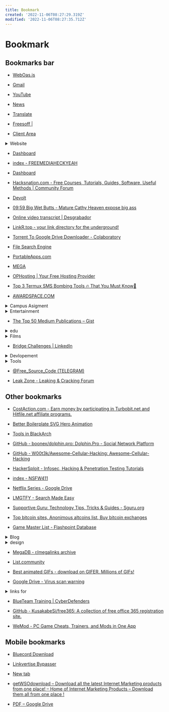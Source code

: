 ```yaml
---
title: Bookmark
created: '2022-11-06T08:27:29.319Z'
modified: '2022-11-06T08:27:35.712Z'
---
```


# Bookmark

## Bookmarks bar

- [WebOas.is ](https://weboasis.app/)

- [Gmail](https://accounts.google.com/b/0/AddMailService)

- [YouTube](https://youtube.com/)

- [News](https://news.google.com/)

- [Translate](https://translate.google.com/)

- [Freesoff |](https://freesoff.com/)

- [Client Area](https://www.hostblast.online/clientarea.php?action=productdetails&id=41178)

<details>
<summary> Website </summary>

- [Best URL Shortener | Share link and Earn Money](https://shrinkearn.com/)

- [Downloader.la | Tools Making Your Life Easier](https://downloader.la/)

- [Lifehacker | Do everything better](https://lifehacker.com/)

- [OpnDir.com | Database of open directories](https://opndir.com/)

- [welcome to newznab - Newznab - A great usenet indexer](https://newz69.keagaming.com/)

- [Gmail Dot Trick Generator](https://thebot.net/api/gmail/)

- [Hacking Pack CRACKED.TO.rar - AnonFiles](https://anonfiles.com/u0v4j3A0n1/Hacking_Pack_CRACKED.TO_rar)

- [GitHub - simon987/awesome-datahoarding: List of data-hoarding related tools](https://github.com/simon987/awesome-datahoarding)

- [Big - Big - /](https://big.driveindex.ga/0:/)

- [GLOAD](https://gload.cc/)

- [:: nibl - bots ::](https://nibl.co.uk/bots.php)

- [Transcribe Audio to Text | Transcription Company & Website - Rev](https://www.rev.com/)

- [Namso CCGen - Bank Bin Credit Card Numbers generator - CC Gen v5](https://www.bestccgen.com/namso-ccgen/)

- [CC Checker - Free credit card checker Mrchecker.net](https://www.mrchecker.net/card/ccn2/)

- [Babiato Forums](https://babiato.org/)

</details>

- [Dashboard](https://nlearn.nsbm.ac.lk/my/)

- [index - FREEMEDIAHECKYEAH](https://www.reddit.com/r/FREEMEDIAHECKYEAH/wiki/index)

- [Dashboard](https://open.uom.lk/my/)

- [Hacksnation.com - Free Courses, Tutorials, Guides, Software, Useful Methods | Community Forum](https://hacksnation.com/)

- [Devolt](https://divolt.xyz/server/01FVKH3QTSZYE1N507J615RW4R/channel/01G7Y1TSWRNR9BJ2D41BGERDFB)

- [09:59 Big Wet Butts - Mature Cathy Heaven expose big ass](https://zzztube.com/15235921?title=big-wet-butts-mature-cathy-heaven-expose-big-ass)

- [Online video transcript | Desgrabador](https://anthiago.com/transcript/)

- [LinkR.top - your link directory for the underground!](https://www.linkr.top/index.php)

- [Torrent To Google Drive Downloader - Colaboratory](https://colab.research.google.com/github/FKLC/Torrent-To-Google-Drive-Downloader/blob/master/Torrent_To_Google_Drive_Downloader.ipynb#scrollTo=DBNoYYoSuDBT)

- [File Search Engine ](https://www.filesearch.link/search/google)

- [PortableApps.com](http://portableapps.com/)

- [MEGA](https://mega.nz/folder/ZiAEDJgA#AkcxKzkr2AYUy5_6jSwLjQ)

- [OPHosting | Your Free Hosting Provider](https://app.ophosting.net/account)

- [Top 3 Termux SMS Bombing Tools 🔥 That You Must Know💯](https://www.learntermux.tech/2021/04/Top-3-Termux-SMS-Bombing-Tools.html)

- [AWARDSPACE.COM](https://cp1.awardspace.net/)

<details>
<summary> Campus Asigment </summary>

- [Text Tools - Collection of Online Text Analysis Tools.](https://grammica.com/)

- [Online ERD Tool](https://online.visual-paradigm.com/diagrams/features/erd-tool/)

- [WhatsApp](https://web.whatsapp.com/)

- [Studypool - Homework Help](https://www.studypool.com/)

- [Note Garden](https://notegarden.web.app/)

- [Matrix calculator](https://matrixcalc.org/en/#%7B%7B1/3,1/6%7D,%7B-2/3,1/6%7D%7D+%7B%7B4,-6%7D,%7B-10,4%7D%7D)

- [https://ide.onelang.io](https://ide.onelang.io/)

- [Pre Post SEO : Online SEO Tools](https://www.prepostseo.com/)

- [Homeworkify.Net » Unblur Chegg, Bartleby Answers Free 2022 | Homework help Online](https://homeworkify.net/)

- [Free Google Slides themes and Powerpoint templates | Slidesgo](https://slidesgo.com/)

- [Free PDF, Video, Image & Other Online Tools - TinyWow](https://tinywow.com/)

</details>

<details>
<summary> Entertainment </summary>

- [Vidcloud Streaming API](https://vidcloud.stream/)

- [iFunny - the best memes, video, gifs and funny pics in one place](https://ifunny.co/)

- [Downloadhub | 300MB Dual Audio Bollywood Movies Download](https://downloadhub.codes/)

- [Watch Movies Online Free - hdmo.tv](https://hdmo.tv/)

- [Cineb.net - Watch Full HD Movies Online and Stream Free Movies Online Now](https://cineb.net/)

</details>

- [The Top 50 Medium Publications – Gist](https://getgist.com/top-50-medium-publications/)

<details>
<summary> edu </summary>

- [Beginner Python Programming All-in-One Tutorial Series](https://www.codebreakthrough.com/view/courses/ultimate-programming-all-in-one-tutorials/507617-python/1469197-beginner-python-programming-all-in-one-tutorial-series)

- [Free Online Certification Courses - Learn Today. Lead Tomorrow. - DataFlair](https://data-flair.training/?nsl_bypass_cache=d4588d2d8beb1bc831047326f4c86d78)

- [Freshping](https://thecaptainsl.freshping.io/dashboard)

- [Overview](https://search.google.com/search-console?resource_id=https%3A%2F%2Fwww.rinserays.com%2F&hl=en-GB)

- [Mine](https://saymineapp.com/footprint/browse)

- [Better Uptime - Free Web Monitoring & Status Page](https://betteruptime.com/)

- [Elearnmarkets - Courses](https://lms.elearnmarkets.com/learn/220)

- [Computer science ](https://mega.nz/folder/RF4wHQQL#58tVVBGboP4dhR4T2qDVLQ)

- [Python Programming Tutorials](https://pythonprogramming.net/)

- [WSO Downloads - The #1 Source For Latest Internet Marketing Products -](https://www.wsodownloads.in/)

- [OSINT4ALL - start.me](https://start.me/p/L1rEYQ/osint4all)

- [Encodes-Rips https://filen.io/d/9a35aa86-4d22-4ed7-94c2-a8d750c9d852#!pspKOIBAE9oSD4QAyz3pmtJenRM...](https://rentry.co/megadrive)

- [Waydroid | Android in a Linux container](https://waydro.id/#install)

- [The Ambassador - Fast Download Mirrors + GDrive links](https://ambassadorddl.site/)

- [eTools.ch - Metasearch](https://www.etools.ch/search.do)

- [Revolt](https://app.revolt.chat/discover/servers)

- [DevDocs API Documentation](https://devdocs.io/)

- [Favorite JavaScript utilities in single line of code - 1 LOC](https://1loc.dev/)

- [Best Course Collections - Curated by Coursesity](https://coursesity.com/collections)

- [yet another insignificant Programming Notes](https://www3.ntu.edu.sg/home/ehchua/programming/index.html)

- [Top Interview Questions and Answers](https://career.guru99.com/)

- [Dashboard - Great Learning](https://olympus.mygreatlearning.com/dashboard)

- [Free Programming Books – GoalKicker.com](https://goalkicker.com/)

</details>

<details>
<summary> Films </summary>

- [TamilBlasters | Latest Tamil Telugu Malayalam Kannada Hindi English Movies Download](https://tamilblasters.click/)

- [TamilMV](https://www.1tamilmv.buzz/)

- [Medeberiya | watch entertainment videos,links tvshows,movies,sport,news](https://medeberiyaa.com/)

- [dl5.sermovie.xyz ](http://dl5.sermovie.xyz/Series/2021/)

</details>

- [Bridge Challenges | LinkedIn](https://www.futurecareersbridge.net/linkedin)

<details>
<summary> Devlopement </summary>

- [React Bricks: React CMS with Visual editing for Next.js, Gatsby, Remix](https://reactbricks.com/)

- [Automate Job Applications, Automatic Job applier, auto-fill job applications, one-click apply jobs, Job application auto filler.](https://lazyapply.com/)

- [For the Badge](https://forthebadge.com/)

- [gitignore.io - Create Useful .gitignore Files For Your Project](https://www.toptal.com/developers/gitignore)

- [ngrok - Online in One Line](https://ngrok.com/)

- [Twist: Organized work communication for flexible teams](https://twist.com/)

- [Libraries - cdnjs - The #1 free and open source CDN built to make life easier for developers](https://cdnjs.com/libraries)

- [WebADB](https://app.webadb.com/)

</details>

<details>
<summary> Tools </summary>

- [Kickresume | Best Online Resume & Cover Letter Builder](https://www.kickresume.com/en/)

- [AI Text to Voice & Text to Speech Free Software](https://bigspeak.ai/)

- [Search listening tool for market, customer & content research - AnswerThePublic](https://answerthepublic.com/)

- [Alison | Free Online Learning with Certificate & Diploma Courses](https://alison.com/)

- [Voice Changer - Online & Free](https://voicechanger.io/)

- [Image to HTML CSS converter. Convert image to HTML CSS with AI: Fronty](https://fronty.com/)

- [Phase - Digital Design Reinvented| Phase](https://phase.com/)

- [Remover](https://remover.zmo.ai/)

- [Zooniverse](https://www.zooniverse.org/)

- [Cleanup.pictures - Remove objects, people, text and defects from any picture for free](https://cleanup.pictures/)

- [DebridUp - 1 file debrider](https://debridup.com/)

</details>

- [@Free_Source_Code (TELEGRAM)](https://www.mediafire.com/folder/winc35w99ph20/%40Free_Source_Code_%28TELEGRAM%29#winc35w99ph20)

- [Leak Zone - Leaking & Cracking Forum](https://leakzone.net/)



## Other bookmarks

- [CostAction.com - Earn money by participating in Turbobit.net and Hitfile.net affiliate programs.](https://costaction.com/partner)

- [Better Boilerplate SVG Hero Animation](https://codepen.io/matchboxhero/pen/NXwVGR)

- [Tools in BlackArch](https://blackarch.org/tools.html)

- [GitHub - boonex/dolphin.pro: Dolphin.Pro - Social Network Platform](https://github.com/boonex/dolphin.pro)

- [GitHub - W00t3k/Awesome-Cellular-Hacking: Awesome-Cellular-Hacking](https://github.com/W00t3k/Awesome-Cellular-Hacking)

- [HackerSploit - Infosec, Hacking & Penetration Testing Tutorials](https://hsploit.com/)

- [index - NSFW411](https://old.reddit.com/r/NSFW411/wiki/index)

- [Netflix Series - Google Drive](https://drive.google.com/drive/folders/13j9f0eRg2fO5XQ1XEy-RepugZwWQHk1f)

- [LMGTFY - Search Made Easy](https://lmgtfy.com/)

- [Supportive Guru: Technology Tips, Tricks & Guides - Sguru.org](https://sguru.org/)

- [Top bitcoin sites, Anonimous altcoins list, Buy bitcoin exchanges](https://bitcoinbookmarks.com/)

- [Game Master List - Flashpoint Database](https://bluemaxima.org/flashpoint/datahub/Game_Master_List)

<details>
<summary> Blog </summary>

- [Indie Hackers: Work Together to Build Profitable Online Businesses](https://www.indiehackers.com/)

- [MakeUseOf - Technology, Simplified.](https://www.makeuseof.com/)

- [CoolThings.com | Cool Stuff, Cool Gadgets, Cool Gifts & Things](https://www.coolthings.com/)

</details>

<details>
<summary> design </summary>

- [Humans.fyi - Discover the most brilliant personal webpages online and the heros that designed them](https://humans.fyi/f/all/all/all/all/all/all/recent//)

</details>

- [MegaDB - r/megalinks archive](https://megadb.tweakly.net/search)

- [List.community](https://list.community/)

- [Best animated GIFs - download on GIFER. Millions of GIFs!](https://gifer.com/en/)

- [Google Drive - Virus scan warning](https://drive.google.com/uc?id=1f2Z0zWKXPBdiY4KlwBqhDUiNTLA8rCXR&export=download&fbclid=IwAR0yniG6zF8Aup2pE6AMCPmCvtuFnzFYgntpUVueP4VYw1h1_QlKqgdJGtw)

<details>
<summary> links for </summary>

- [DiscUdemy - Free Udemy Courses](https://www.discudemy.com/)

- [Joa Link](https://zoalink.com/)

- [Just For Fun](https://justforfun.io/)

- [Software Tips, Tricks and How To Guides - Gnoted Tech Blog](http://gnoted.com/)

- [MSCHF](https://mschf.xyz/)

- [Sites powered by Open edX Platform - Open edX Community - Confluence](https://openedx.atlassian.net/wiki/spaces/COMM/pages/162245773/Sites+powered+by+Open+edX+Platform)

- [Tools](https://plaintextproject.online/tools.html)

- [The Directory of the Web](http://dmoztools.net/)

- [[FREE DOWNLOAD] [ BRAND NEW PREMIUM METHOD ]- Create Unlimited VISA VCC+ VBA For Free](http://www.edollarearn.com/threads/80464-BRAND-NEW-PREMIUM-METHOD-Create-Unlimited-VISA-VCC-VBA-For-Free)

- [MixWayz - Hack And Leaks Blog](https://mixwayz.com/)

- [num's soda page](https://soda.privatevoid.net/num/links/)

- [Filmora 10, 9 Effect Pack-1](https://www.mediafire.com/file/120aortp9im2hir/Filmora_10%252C_9_Effect_Pack-1.rar/file)

- [Uberduck](https://uberduck.ai/)

- [Daraz Seller Center](https://sellercenter.daraz.lk/product/portal/index)

- [Canarytokens](https://canarytokens.org/generate)

- [WEBSURFER](https://miau.sadgrl.online/websurfer/)

#### Course + certificate

- [Python for Data Science Course - Free Course](https://courses.analyticsvidhya.com/courses/introduction-to-data-science?utm_source=feed)



#### Cyber S

- [KitPloit - PenTest & Hacking Tools](https://www.kitploit.com/)

- [WireGuard Tools - Configuration Generator](https://www.wireguardconfig.com/)

- [Learn to Hack](https://www.hacksplaining.com/)



- [Odoo](https://donald.odoo.com/web#cids=1&action=menu)

- [GitHub Profile Readme Generator | GitHub Profile Readme Generator](https://rahuldkjain.github.io/gh-profile-readme-generator/)

- [BoredJumbo - Best Similar Websites Like & Alternative Sites List of 2022!](https://boredjumbo.com/)

- [Private Search Engine - Brave Search](https://search.brave.com/)

- [7xm Biggest Premium Tools Collection](https://7xm.xyz/)

- [tor.taxi - your ride to the darknet](https://tor.taxi/)

- [FunBox](https://www.fun-box.vip/#/)

- [File Hosting Wiki](https://filehostlist.miraheze.org/wiki/Main_Page)

- [Leech Space - Premium link generators for Uploaded, Rapidgator & more](https://leech.space/)

- [Leechers Paradise](https://leechersparadise.com/)

- [Releases · LagradOst/CloudStream-3](https://github.com/LagradOst/CloudStream-3/releases)

- [anderspitman/awesome-tunneling: List of ngrok alternatives and other ngrok-like tunneling software and services. Focus on self-hosting.](https://github.com/anderspitman/awesome-tunneling)

- [ReVanced](https://github.com/revanced)

- [Opening 1 from Bokurano](https://openings.moe/?video=Opening1-Bokurano)

- [deathplz](https://www.deathplz.com/)

- [Yesterlinks Directory](https://links.yesterweb.org/)

- [Узнать IP адрес](https://2ip.ru/)

- [SX2.NAME - My creation for you...](https://sx2.name/)

- [tiki <3](https://cinni.net/?z=/linkout.html)

- [Working Toward a Better Internet](https://sadgrl.online/)

- [12ft Ladder](https://12ft.io/)

</details>

- [BlueTeam Training | CyberDefenders](https://learn.cyberdefenders.org/)

- [GitHub - KusakabeSi/free365: A collection of free office 365 registration site.](https://github.com/KusakabeSi/free365)

- [WeMod - PC Game Cheats, Trainers, and Mods in One App](https://www.wemod.com/)



## Mobile bookmarks

- [Bluecord Download](https://bluesmods.com/bluecord.html)

- [Linkvertise Bypasser](https://thebypasser.com/)

- [New tab](https://gg2u.org/)

- [getWSOdownload – Download all the latest Internet Marketing products from one place! – Home of Internet Marketing Products – Download them all from one place !](https://www.getwsodo.com/)

- [PDF – Google Drive](https://drive.google.com/drive/u/0/mobile/folders/1wqvhEtG7Dm6Zst6Q39XQpx355cjkzvMn?usp=sharing%20Copied)






